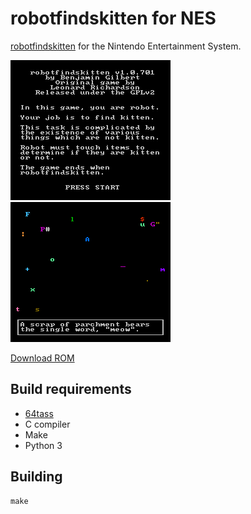 # robotfindskitten for NES

[robotfindskitten](http://robotfindskitten.org/) for the Nintendo
Entertainment System.

![Title screen](doc/title.png)
![Gameplay screenshot](doc/gameplay.png)

[Download ROM](https://github.com/bgilbert/rfknes/releases/download/v1.0/rfk-1.0.nes)

## Build requirements

- [64tass](http://tass64.sourceforge.net/)
- C compiler
- Make
- Python 3

## Building

```
make
```

